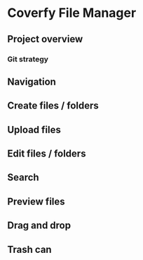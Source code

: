 # Coverfy File Manager 



## Project overview

### Git strategy

## Navigation

## Create files / folders

## Upload files

## Edit files / folders

## Search

## Preview files

## Drag and drop

## Trash can


## 


